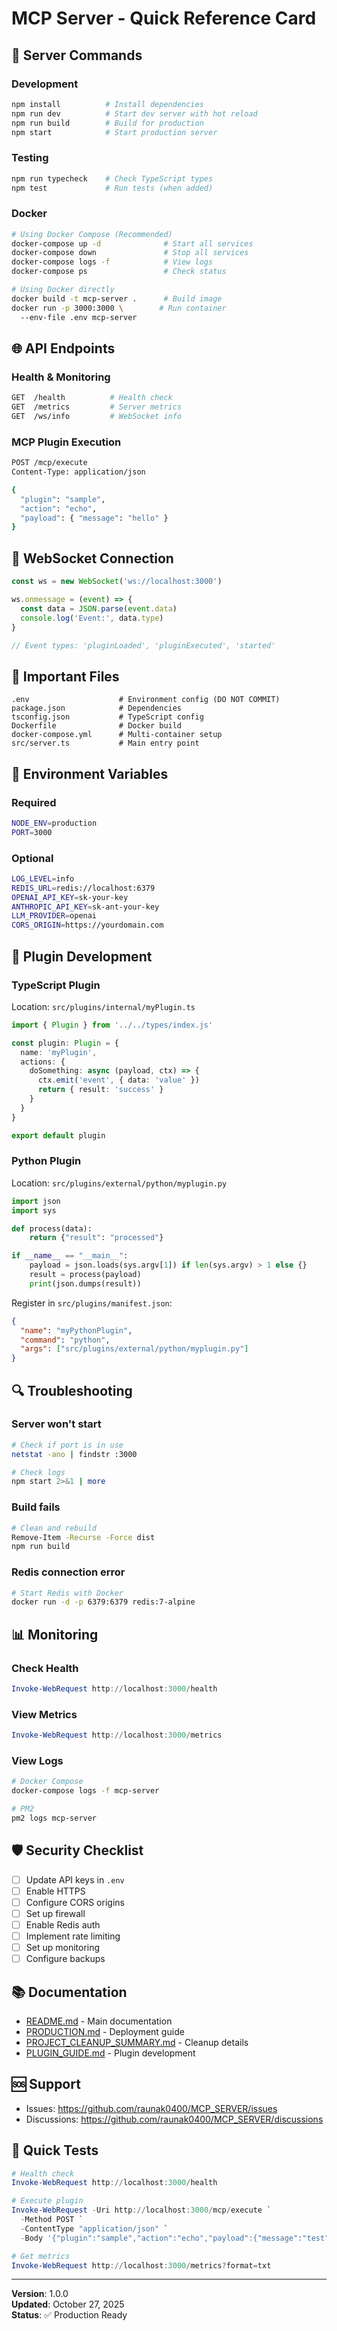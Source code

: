 # MCP Server - Quick Reference Card

## 🚀 Server Commands

### Development
```bash
npm install          # Install dependencies
npm run dev          # Start dev server with hot reload
npm run build        # Build for production
npm start            # Start production server
```

### Testing
```bash
npm run typecheck    # Check TypeScript types
npm test             # Run tests (when added)
```

### Docker
```bash
# Using Docker Compose (Recommended)
docker-compose up -d              # Start all services
docker-compose down               # Stop all services
docker-compose logs -f            # View logs
docker-compose ps                 # Check status

# Using Docker directly
docker build -t mcp-server .      # Build image
docker run -p 3000:3000 \        # Run container
  --env-file .env mcp-server
```

## 🌐 API Endpoints

### Health & Monitoring
```bash
GET  /health          # Health check
GET  /metrics         # Server metrics
GET  /ws/info         # WebSocket info
```

### MCP Plugin Execution
```bash
POST /mcp/execute
Content-Type: application/json

{
  "plugin": "sample",
  "action": "echo",
  "payload": { "message": "hello" }
}
```

## 🔌 WebSocket Connection

```javascript
const ws = new WebSocket('ws://localhost:3000')

ws.onmessage = (event) => {
  const data = JSON.parse(event.data)
  console.log('Event:', data.type)
}

// Event types: 'pluginLoaded', 'pluginExecuted', 'started'
```

## 📁 Important Files

```
.env                    # Environment config (DO NOT COMMIT)
package.json            # Dependencies
tsconfig.json           # TypeScript config
Dockerfile              # Docker build
docker-compose.yml      # Multi-container setup
src/server.ts           # Main entry point
```

## 🔧 Environment Variables

### Required
```bash
NODE_ENV=production
PORT=3000
```

### Optional
```bash
LOG_LEVEL=info
REDIS_URL=redis://localhost:6379
OPENAI_API_KEY=sk-your-key
ANTHROPIC_API_KEY=sk-ant-your-key
LLM_PROVIDER=openai
CORS_ORIGIN=https://yourdomain.com
```

## 🔌 Plugin Development

### TypeScript Plugin
Location: `src/plugins/internal/myPlugin.ts`

```typescript
import { Plugin } from '../../types/index.js'

const plugin: Plugin = {
  name: 'myPlugin',
  actions: {
    doSomething: async (payload, ctx) => {
      ctx.emit('event', { data: 'value' })
      return { result: 'success' }
    }
  }
}

export default plugin
```

### Python Plugin
Location: `src/plugins/external/python/myplugin.py`

```python
import json
import sys

def process(data):
    return {"result": "processed"}

if __name__ == "__main__":
    payload = json.loads(sys.argv[1]) if len(sys.argv) > 1 else {}
    result = process(payload)
    print(json.dumps(result))
```

Register in `src/plugins/manifest.json`:
```json
{
  "name": "myPythonPlugin",
  "command": "python",
  "args": ["src/plugins/external/python/myplugin.py"]
}
```

## 🔍 Troubleshooting

### Server won't start
```bash
# Check if port is in use
netstat -ano | findstr :3000

# Check logs
npm start 2>&1 | more
```

### Build fails
```bash
# Clean and rebuild
Remove-Item -Recurse -Force dist
npm run build
```

### Redis connection error
```bash
# Start Redis with Docker
docker run -d -p 6379:6379 redis:7-alpine
```

## 📊 Monitoring

### Check Health
```powershell
Invoke-WebRequest http://localhost:3000/health
```

### View Metrics
```powershell
Invoke-WebRequest http://localhost:3000/metrics
```

### View Logs
```bash
# Docker Compose
docker-compose logs -f mcp-server

# PM2
pm2 logs mcp-server
```

## 🛡️ Security Checklist

- [ ] Update API keys in `.env`
- [ ] Enable HTTPS
- [ ] Configure CORS origins
- [ ] Set up firewall
- [ ] Enable Redis auth
- [ ] Implement rate limiting
- [ ] Set up monitoring
- [ ] Configure backups

## 📚 Documentation

- [README.md](./README.md) - Main documentation
- [PRODUCTION.md](./PRODUCTION.md) - Deployment guide
- [PROJECT_CLEANUP_SUMMARY.md](./PROJECT_CLEANUP_SUMMARY.md) - Cleanup details
- [PLUGIN_GUIDE.md](./docs/PLUGIN_GUIDE.md) - Plugin development

## 🆘 Support

- Issues: https://github.com/raunak0400/MCP_SERVER/issues
- Discussions: https://github.com/raunak0400/MCP_SERVER/discussions

## 🎯 Quick Tests

```powershell
# Health check
Invoke-WebRequest http://localhost:3000/health

# Execute plugin
Invoke-WebRequest -Uri http://localhost:3000/mcp/execute `
  -Method POST `
  -ContentType "application/json" `
  -Body '{"plugin":"sample","action":"echo","payload":{"message":"test"}}'

# Get metrics
Invoke-WebRequest http://localhost:3000/metrics?format=txt
```

---

**Version**: 1.0.0  
**Updated**: October 27, 2025  
**Status**: ✅ Production Ready
